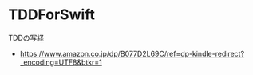# TDDForSwift
TDDの写経
- https://www.amazon.co.jp/dp/B077D2L69C/ref=dp-kindle-redirect?_encoding=UTF8&btkr=1

